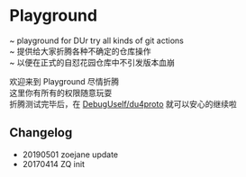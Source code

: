 # Playground

~ playground for DUr try all kinds of git actions  
~ 提供给大家折腾各种不确定的仓库操作  
~ 以便在正式的自怼花园仓库中不引发版本血崩  

欢迎来到 Playground 尽情折腾  
这里你有所有的权限随意玩耍  
折腾测试完毕后，在 [DebugUself/du4proto](https://github.com/DebugUself/du4proto) 就可以安心的继续啦

## Changelog

- 20190501 zoejane update
- 20170414 ZQ init
